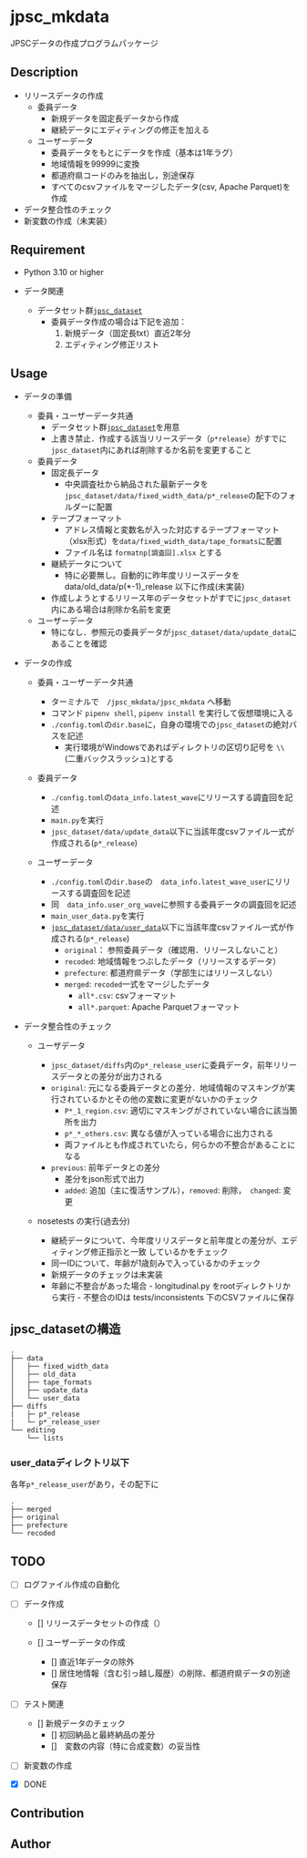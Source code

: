 jpsc_mkdata
====
JPSCデータの作成プログラムパッケージ


## Description
- リリースデータの作成
	- 委員データ
		- 新規データを固定長データから作成
		- 継続データにエディティングの修正を加える
	- ユーザーデータ
		- 委員データをもとにデータを作成（基本は1年ラグ）
		- 地域情報を99999に変換
		- 都道府県コードのみを抽出し，別途保存
		- すべてのcsvファイルをマージしたデータ(csv, Apache Parquet)を作成
- データ整合性のチェック
- 新変数の作成（未実装）

## Requirement
- Python 3.10 or higher


- データ関連
	- データセット群[`jpsc_dataset`](#jpsc_datasetの構造)
		- 委員データ作成の場合は下記を追加：
			1. 新規データ（固定長txt）直近2年分
			2. エディティング修正リスト


## Usage
- データの準備
	- 委員・ユーザーデータ共通
		- データセット群[`jpsc_dataset`](#jpsc_datasetの構造)を用意
		- 上書き禁止．作成する該当リリースデータ（`p*release`）がすでに`jpsc_dataset`内にあれば削除するか名前を変更すること
	- 委員データ
		- 固定長データ
			- 中央調査社から納品された最新データを`jpsc_dataset/data/fixed_width_data/p*_release`の配下のフォルダーに配置
		- テープフォーマット
			- アドレス情報と変数名が入った対応するテープフォーマット（xlsx形式）を`data/fixed_width_data/tape_formats`に配置
			- ファイル名は `formatnp[調査回].xlsx` とする
		- 継続データについて
			- 特に必要無し。自動的に昨年度リリースデータをdata/old_data/p(*-1)_release 以下に作成(未実装)
		- 作成しようとするリリース年のデータセットがすでに`jpsc_dataset`内にある場合は削除か名前を変更
	- ユーザーデータ
		- 特になし．参照元の委員データが`jpsc_dataset/data/update_data`にあることを確認

- データの作成
	- 委員・ユーザーデータ共通
		- ターミナルで　`/jpsc_mkdata/jpsc_mkdata` へ移動
		- コマンド `pipenv shell`, `pipenv install` を実行して仮想環境に入る
		- `./config.toml`の`dir.base`に，自身の環境での`jpsc_dataset`の絶対バスを記述
			- 実行環境がWindowsであればディレクトリの区切り記号を `\\` (二重バックスラッシュ)とする

	- 委員データ		
		- `./config.toml`の`data_info.latest_wave`にリリースする調査回を記述
		-  `main.py`を実行
		- `jpsc_dataset/data/update_data`以下に当該年度csvファイル一式が作成される(`p*_release`)
	- ユーザーデータ
		- `./config.toml`の`dir.base`の　`data_info.latest_wave_user`にリリースする調査回を記述
		- 同　`data_info.user_org_wave`に参照する委員データの調査回を記述
		-  `main_user_data.py`を実行
		- [`jpsc_dataset/data/user_data`](#userdataディレクトリ以下)以下に当該年度csvファイル一式が作成される(`p*_release`)
			- `original`： 参照委員データ（確認用．リリースしないこと）
			- `recoded`: 地域情報をつぶしたデータ（リリースするデータ）
			- `prefecture`: 都道府県データ（学部生にはリリースしない）
			- `merged`: `recoded`一式をマージしたデータ
				- `all*.csv`: csvフォーマット
				- `all*.parquet`: Apache Parquetフォーマット


- データ整合性のチェック
	- ユーザデータ
		- `jpsc_dataset/diffs`内の`p*_release_user`に委員データ，前年リリースデータとの差分が出力される
		- `original`: 元になる委員データとの差分．地域情報のマスキングが実行されているかとその他の変数に変更がないかのチェック
			- `P*_1_region.csv`: 適切にマスキングがされていない場合に該当箇所を出力
			- `p*_*_others.csv`: 異なる値が入っている場合に出力される
			- 両ファイルとも作成されていたら，何らかの不整合があることになる
		- `previous`: 前年データとの差分
			- 差分をjson形式で出力
			- `added`: 追加（主に復活サンプル），`removed`: 削除，　`changed`: 変更


	- nosetests の実行(過去分)
		- 継続データについて、今年度リリスデータと前年度との差分が、エディティング修正指示と一致
		しているかをチェック
		- 同一IDについて、年齢が1歳刻みで入っているかのチェック
		- 新規データのチェックは未実装
       - 年齢に不整合があった場合
                - longitudinal.py をrootディレクトリから実行
                - 不整合のIDは tests/inconsistents 下のCSVファイルに保存


## jpsc_datasetの構造
```
.
├── data
│   ├── fixed_width_data
│   ├── old_data
│   ├── tape_formats
│   ├── update_data
│   └── user_data
├── diffs
|	├─ p*_release
|	└─ p*_release_user
└── editing
    └── lists
```
### user_dataディレクトリ以下

各年`p*_release_user`があり，その配下に
```
.
├── merged
├── original
├── prefecture
└── recoded

```

## TODO
- [ ] ログファイル作成の自動化


- [ ] データ作成
    - [] リリースデータセットの作成（）

    - [] ユーザーデータの作成
        - [] 直近1年データの除外
        - [] 居住地情報（含む引っ越し履歴）の削除、都道府県データの別途保存
    
- [ ] テスト関連
    - [] 新規データのチェック
        - [] 初回納品と最終納品の差分
        - []　変数の内容（特に合成変数）の妥当性

- [ ] 新変数の作成
	
- [x] DONE


## Contribution


## Author
